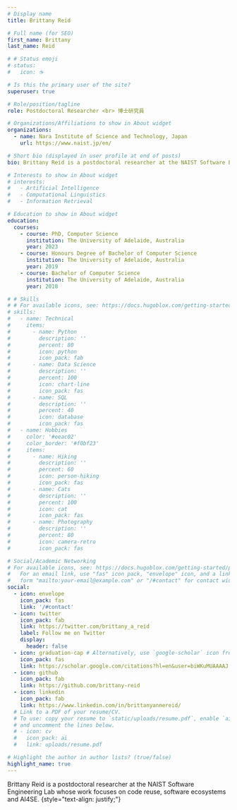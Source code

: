 ```yaml
---
# Display name
title: Brittany Reid

# Full name (for SEO)
first_name: Brittany
last_name: Reid

# # Status emoji
# status:
#   icon: ☕️

# Is this the primary user of the site?
superuser: true

# Role/position/tagline
role: Postdoctoral Researcher <br> 博士研究員

# Organizations/Affiliations to show in About widget
organizations:
  - name: Nara Institute of Science and Technology, Japan
    url: https://www.naist.jp/en/

# Short bio (displayed in user profile at end of posts)
bio: Brittany Reid is a postdoctoral researcher at the NAIST Software Engineering Lab whose work focuses on code reuse, software ecosystems and AI4SE.

# Interests to show in About widget
# interests:
#   - Artificial Intelligence
#   - Computational Linguistics
#   - Information Retrieval

# Education to show in About widget
education:
  courses:
    - course: PhD, Computer Science
      institution: The University of Adelaide, Australia
      year: 2023
    - course: Honours Degree of Bachelor of Computer Science
      institution: The University of Adelaide, Australia
      year: 2019
    - course: Bachelor of Computer Science
      institution: The University of Adelaide, Australia
      year: 2018

# # Skills
# # For available icons, see: https://docs.hugoblox.com/getting-started/page-builder/#icons
# skills:
#   - name: Technical
#     items:
#       - name: Python
#         description: ''
#         percent: 80
#         icon: python
#         icon_pack: fab
#       - name: Data Science
#         description: ''
#         percent: 100
#         icon: chart-line
#         icon_pack: fas
#       - name: SQL
#         description: ''
#         percent: 40
#         icon: database
#         icon_pack: fas
#   - name: Hobbies
#     color: '#eeac02'
#     color_border: '#f0bf23'
#     items:
#       - name: Hiking
#         description: ''
#         percent: 60
#         icon: person-hiking
#         icon_pack: fas
#       - name: Cats
#         description: ''
#         percent: 100
#         icon: cat
#         icon_pack: fas
#       - name: Photography
#         description: ''
#         percent: 80
#         icon: camera-retro
#         icon_pack: fas

# Social/Academic Networking
# For available icons, see: https://docs.hugoblox.com/getting-started/page-builder/#icons
#   For an email link, use "fas" icon pack, "envelope" icon, and a link in the
#   form "mailto:your-email@example.com" or "/#contact" for contact widget.
social:
  - icon: envelope
    icon_pack: fas
    link: '/#contact'
  - icon: twitter
    icon_pack: fab
    link: https://twitter.com/brittany_a_reid
    label: Follow me on Twitter
    display:
      header: false
  - icon: graduation-cap # Alternatively, use `google-scholar` icon from `ai` icon pack
    icon_pack: fas
    link: https://scholar.google.com/citations?hl=en&user=biWKuMUAAAAJ
  - icon: github
    icon_pack: fab
    link: https://github.com/brittany-reid
  - icon: linkedin
    icon_pack: fab
    link: https://www.linkedin.com/in/brittanyannereid/
  # Link to a PDF of your resume/CV.
  # To use: copy your resume to `static/uploads/resume.pdf`, enable `ai` icons in `params.yaml`,
  # and uncomment the lines below.
  # - icon: cv
  #   icon_pack: ai
  #   link: uploads/resume.pdf

# Highlight the author in author lists? (true/false)
highlight_name: true
---
```


Brittany Reid is a postdoctoral researcher at the NAIST Software Engineering Lab whose work focuses on code reuse, software ecosystems and AI4SE.
{style="text-align: justify;"}

